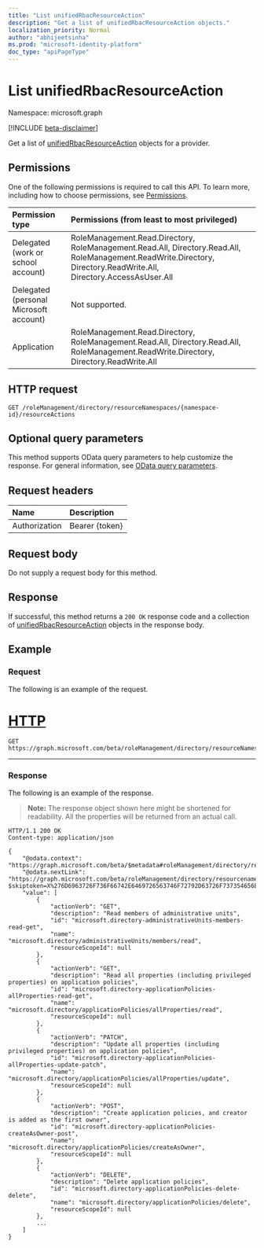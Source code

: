 ```yaml
---
title: "List unifiedRbacResourceAction"
description: "Get a list of unifiedRbacResourceAction objects."
localization_priority: Normal
author: "abhijeetsinha"
ms.prod: "microsoft-identity-platform"
doc_type: "apiPageType"
---
```


# List unifiedRbacResourceAction

Namespace: microsoft.graph

[!INCLUDE [beta-disclaimer](../../includes/beta-disclaimer.md)]

Get a list of [unifiedRbacResourceAction](../resources/unifiedrbacresourceaction.md) objects for a provider. 

## Permissions

One of the following permissions is required to call this API. To learn more, including how to choose permissions, see [Permissions](/graph/permissions-reference).

|Permission type      | Permissions (from least to most privileged)              |
|:--------------------|:---------------------------------------------------------|
|Delegated (work or school account) | RoleManagement.Read.Directory, RoleManagement.Read.All, Directory.Read.All, RoleManagement.ReadWrite.Directory, Directory.ReadWrite.All, Directory.AccessAsUser.All    |
|Delegated (personal Microsoft account) | Not supported.    |
|Application | RoleManagement.Read.Directory, RoleManagement.Read.All, Directory.Read.All, RoleManagement.ReadWrite.Directory, Directory.ReadWrite.All |

## HTTP request

<!-- { "blockType": "ignored" } -->

```http
GET /roleManagement/directory/resourceNamespaces/{namespace-id}/resourceActions
```

## Optional query parameters

This method supports OData query parameters to help customize the response. For general information, see [OData query parameters](/graph/query-parameters).

## Request headers

| Name      |Description|
|:----------|:----------|
| Authorization | Bearer {token} |

## Request body

Do not supply a request body for this method.

## Response

If successful, this method returns a `200 OK` response code and a collection of [unifiedRbacResourceAction](../resources/unifiedrbacresourceaction.md) objects in the response body.

## Example

### Request

The following is an example of the request.


# [HTTP](#tab/http)
<!-- {
  "blockType": "request",
  "name": "list_unifiedrbacresourceaction"
}-->

```msgraph-interactive
GET https://graph.microsoft.com/beta/roleManagement/directory/resourceNamespaces/microsoft.directory/resourceActions
```
---


### Response

The following is an example of the response.

> **Note:** The response object shown here might be shortened for readability. All the properties will be returned from an actual call.

<!-- {
  "blockType": "response",
  "truncated": true,
  "@odata.type": "microsoft.graph.unifiedRbacResourceAction"
} -->

```http
HTTP/1.1 200 OK
Content-type: application/json

{
    "@odata.context": "https://graph.microsoft.com/beta/$metadata#roleManagement/directory/resourceNamespaces('microsoft.directory')/resourceActions",
    "@odata.nextLink": "https://graph.microsoft.com/beta/roleManagement/directory/resourcenamespaces/microsoft.directory/resourceactions?$skiptoken=X%276D6963726F736F66742E6469726563746F72792D63726F737354656E616E74416363657373506F6C69636965732D74656E616E7444656661756C742D7570646174652D70617463684800000001000000%27",
    "value": [
        {
            "actionVerb": "GET",
            "description": "Read members of administrative units",
            "id": "microsoft.directory-administrativeUnits-members-read-get",
            "name": "microsoft.directory/administrativeUnits/members/read",
            "resourceScopeId": null
        },
        {
            "actionVerb": "GET",
            "description": "Read all properties (including privileged properties) on application policies",
            "id": "microsoft.directory-applicationPolicies-allProperties-read-get",
            "name": "microsoft.directory/applicationPolicies/allProperties/read",
            "resourceScopeId": null
        },
        {
            "actionVerb": "PATCH",
            "description": "Update all properties (including privileged properties) on application policies",
            "id": "microsoft.directory-applicationPolicies-allProperties-update-patch",
            "name": "microsoft.directory/applicationPolicies/allProperties/update",
            "resourceScopeId": null
        },
        {
            "actionVerb": "POST",
            "description": "Create application policies, and creator is added as the first owner",
            "id": "microsoft.directory-applicationPolicies-createAsOwner-post",
            "name": "microsoft.directory/applicationPolicies/createAsOwner",
            "resourceScopeId": null
        },
        {
            "actionVerb": "DELETE",
            "description": "Delete application policies",
            "id": "microsoft.directory-applicationPolicies-delete-delete",
            "name": "microsoft.directory/applicationPolicies/delete",
            "resourceScopeId": null
        },
        ...
    ]
}

```

<!-- uuid: 16cd6b66-4b1a-43a1-adaf-3a886856ed98
2019-02-04 14:57:30 UTC -->
<!-- {
  "type": "#page.annotation",
  "description": "List unifiedRbacResourceAction",
  "keywords": "",
  "section": "documentation",
  "tocPath": ""
}-->
